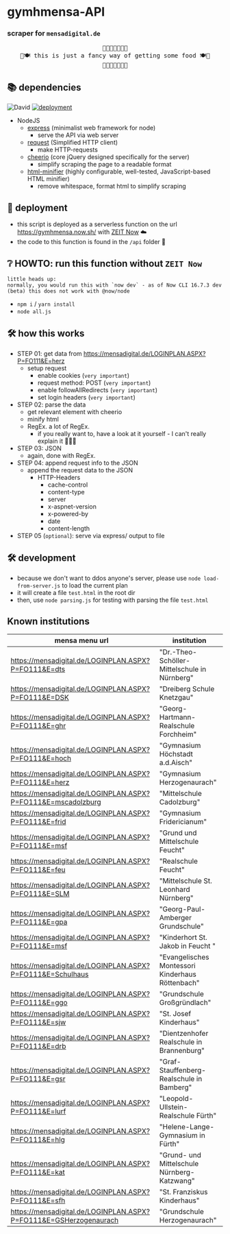 # gymhmensa-API
### scraper for `mensadigital.de`
<pre style="text-align:center">
🍲🥘🥡🍛🍜🦐🥔
🍴🍽️ this is just a fancy way of getting some food 🍽️🍴
🍲🥘🥡🍛🍜🦐🥔
</pre>

## 📚 dependencies
![David](https://img.shields.io/david/philippd1/gymhmensa)
[![deployment](https://img.shields.io/badge/deployment-ZEIT%20Now-brightgreen)](https://gymhmensa.now.sh/)

- NodeJS
  - [express](https://www.npmjs.com/package/express) (minimalist web framework for node)
    - serve the API via web server
  - [request](https://www.npmjs.com/package/request) (Simplified HTTP client)
    - make HTTP-requests
  - [cheerio](https://www.npmjs.com/package/cheerio) (core jQuery designed specifically for the server)
    - simplify scraping the page to a readable format
  - [html-minifier](https://www.npmjs.com/package/html-minifier) (highly configurable, well-tested, JavaScript-based HTML minifier)
    - remove whitespace, format html to simplify scraping

## 🚀 deployment
- this script is deployed as a serverless function on the url <https://gymhmensa.now.sh/> with [ZEIT Now](https://zeit.co/) ☁️
- the code to this function is found in the `/api` folder 📁

## ❔ HOWTO: run this function without `ZEIT Now`
```
little heads up:
normally, you would run this with `now dev` - as of Now CLI 16.7.3 dev (beta) this does not work with @now/node
```
- `npm i` / `yarn install`
- `node all.js`

## 🛠️ how this works
- STEP 01: get data from <https://mensadigital.de/LOGINPLAN.ASPX?P=FO111&E=herz>
  - setup request
    - enable cookies (`very important`)
    - request method: POST (`very important`)
    - enable followAllRedirects (`very important`)
    - set login headers (`very important`)
- STEP 02: parse the data
  - get relevant element with cheerio
  - minify html
  - RegEx. a lot of RegEx.
    - if you really want to, have a look at it yourself - I can't really explain it 🧠🤯🧠
- STEP 03: JSON
  - again, done with RegEx.
- STEP 04: append request info to the JSON
  - append the request data to the JSON
    - HTTP-Headers
      - cache-control
      - content-type
      - server
      - x-aspnet-version
      - x-powered-by
      - date
      - content-length
- STEP 05 (`optional`): serve via express/ output to file

## 🛠️ development
- because we don't want to ddos anyone's server, please use `node load-from-server.js` to load the current plan
- it will create a file `test.html` in the root dir
- then, use `node parsing.js` for testing with parsing the file `test.html`

## Known institutions
mensa menu url | institution
-|-
https://mensadigital.de/LOGINPLAN.ASPX?P=FO111&E=dts | "Dr.-Theo-Schöller-Mittelschule in Nürnberg"
https://mensadigital.de/LOGINPLAN.ASPX?P=FO111&E=DSK | "Dreiberg Schule Knetzgau"
https://mensadigital.de/LOGINPLAN.ASPX?P=FO111&E=ghr | "Georg-Hartmann-Realschule Forchheim"
https://mensadigital.de/LOGINPLAN.ASPX?P=FO111&E=hoch | "Gymnasium Höchstadt a.d.Aisch"
https://mensadigital.de/LOGINPLAN.ASPX?P=FO111&E=herz | "Gymnasium Herzogenaurach"
https://mensadigital.de/LOGINPLAN.ASPX?P=FO111&E=mscadolzburg | "Mittelschule Cadolzburg"
https://mensadigital.de/LOGINPLAN.ASPX?P=FO111&E=frid | "Gymnasium Fridericianum"
https://mensadigital.de/LOGINPLAN.ASPX?P=FO111&E=msf | "Grund und Mittelschule Feucht"
https://mensadigital.de/LOGINPLAN.ASPX?P=FO111&E=feu | "Realschule Feucht"
https://mensadigital.de/LOGINPLAN.ASPX?P=FO111&E=SLM | "Mittelschule St. Leonhard Nürnberg"
https://mensadigital.de/LOGINPLAN.ASPX?P=FO111&E=gpa | "Georg-Paul-Amberger Grundschule"
https://mensadigital.de/LOGINPLAN.ASPX?P=FO111&E=msf | "Kinderhort St. Jakob in Feucht "
https://mensadigital.de/LOGINPLAN.ASPX?P=FO111&E=Schulhaus | "Evangelisches Montessori Kinderhaus Röttenbach"
https://mensadigital.de/LOGINPLAN.ASPX?P=FO111&E=ggo | "Grundschule Großgründlach"
https://mensadigital.de/LOGINPLAN.ASPX?P=FO111&E=sjw | "St. Josef Kinderhaus"
https://mensadigital.de/LOGINPLAN.ASPX?P=FO111&E=drb | "Dientzenhofer Realschule in Brannenburg"
https://mensadigital.de/LOGINPLAN.ASPX?P=FO111&E=gsr | "Graf-Stauffenberg-Realschule in Bamberg"
https://mensadigital.de/LOGINPLAN.ASPX?P=FO111&E=lurf | "Leopold-Ullstein-Realschule Fürth"
https://mensadigital.de/LOGINPLAN.ASPX?P=FO111&E=hlg | "Helene-Lange-Gymnasium in Fürth"
https://mensadigital.de/LOGINPLAN.ASPX?P=FO111&E=kat | "Grund- und Mittelschule Nürnberg-Katzwang"
https://mensadigital.de/LOGINPLAN.ASPX?P=FO111&E=sfh | "St. Franziskus Kinderhaus"
https://mensadigital.de/LOGINPLAN.ASPX?P=FO111&E=GSHerzogenaurach | "Grundschule Herzogenaurach"
